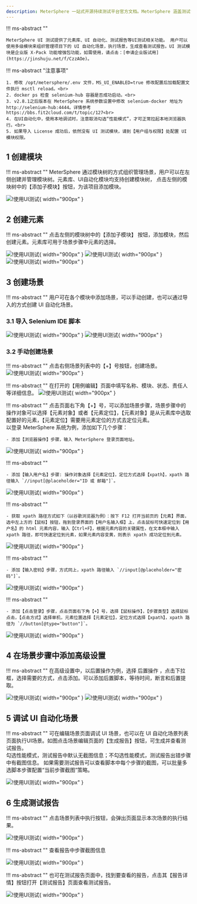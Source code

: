 ```yaml
---
description: MeterSphere 一站式开源持续测试平台官方文档。MeterSphere 涵盖测试管理、接口测试、UI 测试和性能测试等功能，全面兼容 JMeter、Selenium 等主流开源标准，有效助力开发和测试团队充分利用云弹性进行高度可 扩展的自动化测试，加速高质量的软件交付。
---
```


!!! ms-abstract ""

    MeterSphere UI 测试提供了元素库、UI 自动化、测试报告等UI测试相关功能。 用户可以使用多级模块来组织管理项目下的 UI 自动化场景，执行场景，生成查看测试报告。UI 测试模块是企业版 X-Pack 功能增强包功能，如需使用，请点击：[申请企业版试用](https://jinshuju.net/f/CzzAOe)。

!!! ms-abstract "注意事项"

    1. 修改 /opt/metersphere/.env 文件，MS_UI_ENABLED=true 修改配置后加载配置文件执行 msctl reload。<br>
    2. docker ps 检查 selenium-hub 容器是否成功启动。<br>
    3. v2.8.1之后版本在 MeterSphere 系统参数设置中修改 selenium-docker 地址为http://selenium-hub:4444。详情参考https://bbs.fit2cloud.com/t/topic/127<br>
    4. 在UI自动化中，使用本地调试时，注意取消勾选“性能模式”，才可正常拉起本地浏览器执行。<br>
    5. 如果导入 License 成功后，依然没有 UI 测试模块，请到【用户组与权限】处配置 UI 模块权限。

## 1 创建模块
!!! ms-abstract ""
    MeterSphere 通过模块树的方式组织管理场景，用户可以在左侧创建并管理模块树。元素库、UI自动化模块均支持创建模块树， 点击左侧的模块树中的【添加子模块】按钮，为该项目添加模块。

![!使用UI测试](../img/quick_start/ui_test/快速ui模块.png){ width="900px" }

## 2 创建元素
!!! ms-abstract ""
    点击左侧的模块树中的【添加子模块】 按钮，添加模块，然后创建元素。元素库可用于场景步骤中元素的选择。

![!使用UI测试](../img/quick_start/ui_test/使用UI测试2.png){ width="900px" }
![!使用UI测试](../img/quick_start/ui_test/使用UI测试3.png){ width="900px" }
![!使用UI测试](../img/quick_start/ui_test/使用UI测试4.png){ width="900px" }

## 3 创建场景
!!! ms-abstract ""
    用户可在各个模块中添加场景，可以手动创建，也可以通过导入的方式创建 UI 自动化场景。

### 3.1 导入 Selenium IDE 脚本

![!使用UI测试](../img/quick_start/ui_test/使用UI测试5.png){ width="900px" }
![!使用UI测试](../img/quick_start/ui_test/使用UI测试6.png){ width="900px" }

### 3.2 手动创建场景
!!! ms-abstract ""
    点击右侧场景列表中的【+】号按钮，创建场景。
![!使用UI测试](../img/quick_start/ui_test/使用UI测试7.png){ width="900px" }

!!! ms-abstract ""
    在打开的【用例编辑】页面中填写名称、模块、状态、责任人等详细信息。
![!使用UI测试](../img/quick_start/ui_test/使用UI测试8.png){ width="900px" }

!!! ms-abstract ""
    点击页面右下角【+】号，可以添加场景步骤，场景步骤中的操作对象可以选择【元素对象】或者【元素定位】，【元素对象】是从元素库中选取配置好的元素，【元素定位】需要用元素定位的方式去定位元素。<br>
    以登录 MeterSphere 系统为例，添加如下几个步骤：<br>

    - 添加【浏览器操作】步骤，输入 MeterSphere 登录页面地址。

![!使用UI测试](../img/quick_start/ui_test/使用UI测试9.png){ width="900px" }

!!! ms-abstract ""

    - 添加【输入用户名】步骤: 操作对象选择【元素定位】，定位方式选择【xpath】，xpath 路径输入 `//input[@placeholder="ID 或 邮箱"]`。

![!使用UI测试](../img/quick_start/ui_test/使用UI测试10.png){ width="900px" }

!!! ms-abstract ""
    
    - 获取 xpath 路径方式如下（以谷歌浏览器为例）：按下 F12 打开当前页的【元素】界面，选中左上方的【鼠标】按钮，拖到登录界面的【用户名输入框】上，点击鼠标可快速定位到【用户名】的 html 元素内容，输入【Ctrl+F】，根据元素内容的关键属性，在文本框中输入 xpath 路径，即可快速定位到元素，如果元素内容变黄，则表示 xpath 成功定位到元素。

![!使用UI测试](../img/quick_start/ui_test/使用UI测试11.png){ width="900px" }

!!! ms-abstract ""
    
    - 添加【输入密码】步骤，方式同上，xpath 路径输入 `//input[@placeholder="密码"]`。

![!使用UI测试](../img/quick_start/ui_test/使用UI测试12.png){ width="900px" }

!!! ms-abstract ""

    - 添加【点击登录】步骤，点击页面右下角【+】号，选择【鼠标操作】，【步骤类型】选择鼠标点击，【点击方式】选择单机，元素位置选择【元素定位】，定位方式选择【xpath】，xpath 路径为 `//button[@type="button"]`。

![!使用UI测试](../img/quick_start/ui_test/使用UI测试13.png){ width="900px" }

## 4 在场景步骤中添加高级设置
!!! ms-abstract ""
    在高级设置中，以后置操作为例，选择 后置操作 ，点击下拉框，选择需要的方式，点击添加。可以添加后置脚本，等待时间，断言和后置提取。

![!使用UI测试](../img/quick_start/ui_test/使用UI测试14.png){ width="900px" }
![!使用UI测试](../img/quick_start/ui_test/使用UI测试15.png){ width="900px" }

## 5 调试 UI 自动化场景
!!! ms-abstract ""
    可在编辑场景页面调试 UI 场景，也可以在 UI 自动化场景列表页面执行UI场景。如图点击场景编辑页面的【生成报告】按钮，可生成并查看测试报告。<br>
    勾选性能模式，测试报告中默认无截图信息；不勾选性能模式，测试报告出错步骤中有截图信息。 如果需要测试报告可以查看脚本中每个步骤的截图，可以批量多选脚本步骤配置“当前步骤截图”策略。

![!使用UI测试](../img/quick_start/ui_test/使用UI测试16.png){ width="900px" }

## 6 生成测试报告
!!! ms-abstract ""
    点击场景列表中执行按钮，会弹出页面显示本次场景的执行结果。

![!使用UI测试](../img/quick_start/ui_test/使用UI测试17.png){ width="900px" }

!!! ms-abstract ""
    查看报告中步骤截图信息

![!使用UI测试](../img/quick_start/ui_test/使用UI测试18.png){ width="900px" }

!!! ms-abstract ""
    也可在测试报告页面中，找到要查看的报告，点击其【报告详情】按钮打开【测试报告】页面查看测试报告。

![!使用UI测试](../img/quick_start/ui_test/使用UI测试19.png){ width="900px" }